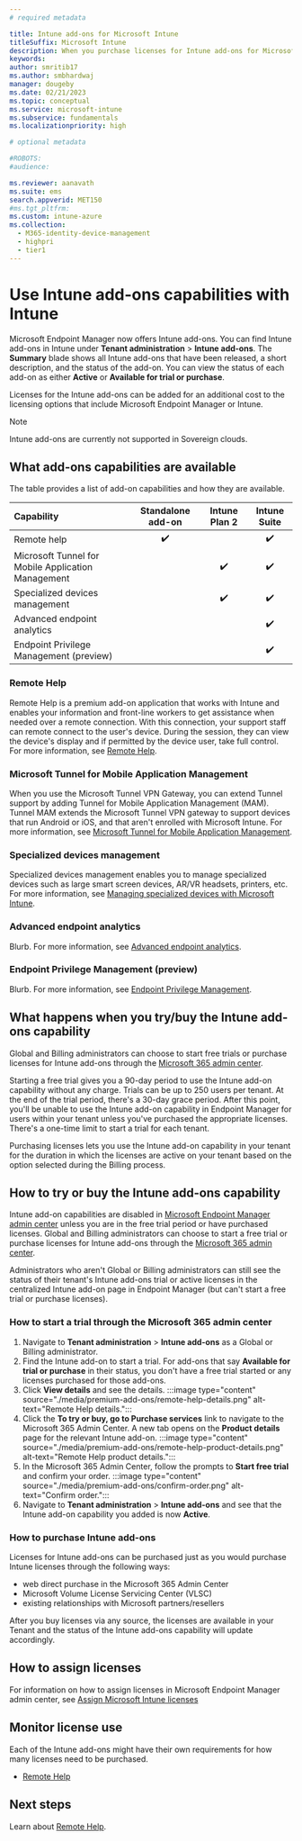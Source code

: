 ```yaml
---
# required metadata

title: Intune add-ons for Microsoft Intune
titleSuffix: Microsoft Intune
description: When you purchase licenses for Intune add-ons for Microsoft Intune, you expand the capabilities for device management with Microsoft Endpoint Manager.  
keywords:
author: smritib17 
ms.author: smbhardwaj
manager: dougeby
ms.date: 02/21/2023
ms.topic: conceptual
ms.service: microsoft-intune
ms.subservice: fundamentals
ms.localizationpriority: high

# optional metadata

#ROBOTS:
#audience:

ms.reviewer: aanavath
ms.suite: ems
search.appverid: MET150
#ms.tgt_pltfrm:
ms.custom: intune-azure
ms.collection: 
  - M365-identity-device-management 
  - highpri
  - tier1
---
```


# Use Intune add-ons capabilities with Intune

Microsoft Endpoint Manager now offers Intune add-ons. You can find Intune add-ons in Intune under **Tenant administration** > **Intune add-ons**. The **Summary** blade shows all Intune add-ons that have been released, a short description, and the status of the add-on. You can view the status of each add-on as either **Active** or **Available for trial or purchase**.

Licenses for the Intune add-ons can be added for an additional cost to the licensing options that include Microsoft Endpoint Manager or Intune.

> [!NOTE]
> Intune add-ons are currently not supported in Sovereign clouds.

## What add-ons capabilities are available

The table provides a list of add-on capabilities and how they are available.

|Capability|Standalone add-on|Intune Plan 2|Intune Suite|
|:---|:---:|:---:|:---:|
|Remote help|✔️| |✔️|
|Microsoft Tunnel for Mobile Application Management| |✔️|✔️|
|Specialized devices management| |✔️|✔️|
|Advanced endpoint analytics| | |✔️|
|Endpoint Privilege Management (preview)| | |✔️|

### Remote Help

Remote Help is a premium add-on application that works with Intune and enables your information and front-line workers to get assistance when needed over a remote connection. With this connection, your support staff can remote connect to the user's device. During the session, they can view the device's display and if permitted by the device user, take full control. For more information, see [Remote Help](..\remote-actions\remote-help.md).

### Microsoft Tunnel for Mobile Application Management

When you use the Microsoft Tunnel VPN Gateway, you can extend Tunnel support by adding Tunnel for Mobile Application Management (MAM). Tunnel MAM extends the Microsoft Tunnel VPN gateway to support devices that run Android or iOS, and that aren't enrolled with Microsoft Intune. For more information, see [Microsoft Tunnel for Mobile Application Management](../protect/microsoft-tunnel-mam.md).

### Specialized devices management

Specialized devices management enables you to manage specialized devices such as large smart screen devices, AR/VR headsets, printers, etc. For more information, see [Managing specialized devices with Microsoft Intune](specialty-devices-with-intune.md).

### Advanced endpoint analytics

Blurb. For more information, see [Advanced endpoint analytics](../../analytics/advanced-endpoint-analytics.md).

### Endpoint Privilege Management (preview)

Blurb. For more information, see [Endpoint Privilege Management](../protect/endpoint-privilege-management.md).

## What happens when you try/buy the Intune add-ons capability

Global and Billing administrators can choose to start free trials or purchase licenses for Intune add-ons through the [Microsoft 365 admin center](https://admin.microsoft.com).  

Starting a free trial gives you a 90-day period to use the Intune add-on capability without any charge. Trials can be up to 250 users per tenant. At the end of the trial period, there's a 30-day grace period. After this point, you'll be unable to use the Intune add-on capability in Endpoint Manager for users within your tenant unless you've purchased the appropriate licenses. There's a one-time limit to start a trial for each tenant.  

Purchasing licenses lets you use the Intune add-on capability in your tenant for the duration in which the licenses are active on your tenant based on the option selected during the Billing process.

## How to try or buy the Intune add-ons capability

Intune add-on capabilities are disabled in [Microsoft Endpoint Manager admin center](https://go.microsoft.com/fwlink/?linkid=2109431) unless you are in the free trial period or have purchased licenses. Global and Billing administrators can choose to start a free trial or purchase licenses for Intune add-ons through the [Microsoft 365 admin center](https://admin.microsoft.com).

Administrators who aren't Global or Billing administrators can still see the status of their tenant's Intune add-ons trial or active licenses in the centralized Intune add-on page in Endpoint Manager (but can't start a free trial or purchase licenses).  

### How to start a trial through the Microsoft 365 admin center

1. Navigate to **Tenant administration** > **Intune add-ons** as a Global or Billing administrator.
2. Find the Intune add-on to start a trial. For add-ons that say **Available for trial or purchase** in their status, you don't have a free trial started or any licenses purchased for those add-ons.
3. Click **View details** and see the details. :::image type="content" source="./media/premium-add-ons/remote-help-details.png" alt-text="Remote Help details.":::
4. Click the **To try or buy, go to Purchase services** link to navigate to the Microsoft 365 Admin Center. A new tab opens on the **Product details** page for the relevant Intune add-on. :::image type="content" source="./media/premium-add-ons/remote-help-product-details.png" alt-text="Remote Help product details.":::
5. In the Microsoft 365 Admin Center, follow the prompts to **Start free trial** and confirm your order. :::image type="content" source="./media/premium-add-ons/confirm-order.png" alt-text="Confirm order.":::
6. Navigate to **Tenant administration** > **Intune add-ons** and see that the Intune add-on capability you added is now **Active**.

### How to purchase Intune add-ons

Licenses for Intune add-ons can be purchased just as you would purchase Intune licenses through the following ways:

- web direct purchase in the Microsoft 365 Admin Center
- Microsoft Volume License Servicing Center (VLSC)
- existing relationships with Microsoft partners/resellers

After you buy licenses via any source, the licenses are available in your Tenant and the status of the Intune add-ons capability will update accordingly.

## How to assign licenses

For information on how to assign licenses in Microsoft Endpoint Manager admin center, see [Assign Microsoft Intune licenses](licenses-assign.md)

## Monitor license use

Each of the Intune add-ons might have their own requirements for how many licenses need to be purchased.

- [Remote Help](..\remote-actions\remote-help.md)

## Next steps

Learn about [Remote Help](..\remote-actions\remote-help.md).
